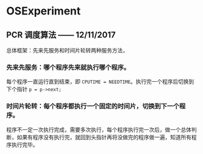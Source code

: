 # OSExperiment
## PCR 调度算法 —— 12/11/2017
总体框架：先来先服务和时间片轮转两种服务方法，
### 先来先服务：哪个程序先来就执行哪个程序。
每个程序一直运行直到结束，即 `CPUTIME = NEEDTIME`。执行完一个程序后切换到下个指针 `p = p->next;`
### 时间片轮转：每个程序都执行一个固定的时间片，切换到下一个程序。
程序不一定一次执行完成，需要多次执行，每个程序执行完一次后，做一个总体判断，如果有程序没有执行完，就回到头指针再将没做完的程序做一遍，知道所有程序执行完毕。
